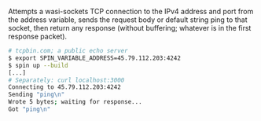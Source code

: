 Attempts a wasi-sockets TCP connection to the IPv4 address and port from the address variable, sends the request body or default string ping to that socket, then return any response (without buffering; whatever is in the first response packet).

```bash
# tcpbin.com; a public echo server
$ export SPIN_VARIABLE_ADDRESS=45.79.112.203:4242
$ spin up --build
[...]
# Separately: curl localhost:3000
Connecting to 45.79.112.203:4242
Sending "ping\n"
Wrote 5 bytes; waiting for response...
Got "ping\n"
```